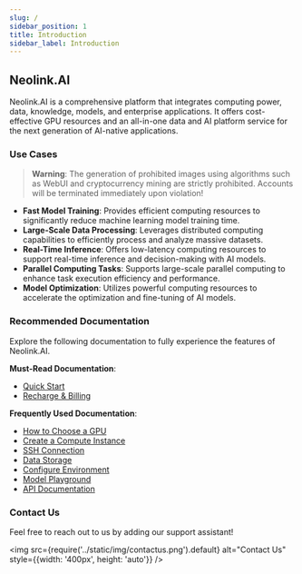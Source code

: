 ```yaml
---
slug: /
sidebar_position: 1
title: Introduction
sidebar_label: Introduction
---
```


## Neolink.AI

Neolink.AI is a comprehensive platform that integrates computing power, data, knowledge, models, and enterprise applications. It offers cost-effective GPU resources and an all-in-one data and AI platform service for the next generation of AI-native applications.

### Use Cases

> **Warning**: The generation of prohibited images using algorithms such as WebUI and cryptocurrency mining are strictly prohibited. Accounts will be terminated immediately upon violation!

- **Fast Model Training**: Provides efficient computing resources to significantly reduce machine learning model training time.
- **Large-Scale Data Processing**: Leverages distributed computing capabilities to efficiently process and analyze massive datasets.
- **Real-Time Inference**: Offers low-latency computing resources to support real-time inference and decision-making with AI models.
- **Parallel Computing Tasks**: Supports large-scale parallel computing to enhance task execution efficiency and performance.
- **Model Optimization**: Utilizes powerful computing resources to accelerate the optimization and fine-tuning of AI models.

### Recommended Documentation

Explore the following documentation to fully experience the features of Neolink.AI.

**Must-Read Documentation**:

- [Quick Start](/QuickStart/instance%20getstarted)
- [Recharge & Billing](/RechargeBilling)

**Frequently Used Documentation**:

- [How to Choose a GPU](/HowtoChooseGPU/gpuselection)
- [Create a Compute Instance](/ContainerInstance/create%20instance)
- [SSH Connection](/ContainerInstance/ssh)
- [Data Storage](/DataStorage/overview)
- [Configure Environment](/ConfigureEnvironment/overview)
- [Model Playground](/ModelPlayground/model%20introduction)
- [API Documentation](/APIDocs/model-api/overview)

### Contact Us

Feel free to reach out to us by adding our support assistant!

<img src={require('../static/img/contactus.png').default} alt="Contact Us" style={{width: '400px', height: 'auto'}} />

<!-- - [Quick Start](getstarted)
- [Academic Resource Acceleration](AcademicResource)
    - [Public Services](AcademicResource/publicservice)
- [How to Choose a GPU](HowtoChooseGPU)
    - [GPU Selection](HowtoChooseGPU/gpuselection)
    - [GPU Model Introduction](HowtoChooseGPU/gpuintronduction)
- [Computing Instances](ContainerInstance)
    - [Create a Computing Instance](ContainerInstance/create%20instance)
    - [SSH Connection](ContainerInstance/ssh)
    - [JupyterLab](ContainerInstance/jupterlab)
    - [Instance Status](ContainerInstance/instance%20status)
- [Data Storage](DataStorage)
    - [Overview](DataStorage/overview)
    - [Local Data Disk](DataStorage/localdata)
    - [File Storage](DataStorage/createstorage)
    - [Data Transmission](DataStorage/data%20transmission)
    - [Data Expansion](DataStorage/data%20expansion)
- [Recharge & Billing](RechargeBilling)
    - [Recharge & Billing](RechargeBilling/rechargebilling)
- [Configure Environment](ConfigureEnvironment)
    - [Overview](ConfigureEnvironment/overview)
    - [Dependency Installation](ConfigureEnvironment/dependent%20installaion)
    - [Images](ConfigureEnvironment/image)
- [Computing Power Cluster](ComputingPowerCluster)
    - [Overview](ComputingPowerCluster/overview)
- [Frequently Asked Questions](FrequentlyAskedProblems)
    - [Overview](FrequentlyAskedProblems/gpu)
- [Service Agreement](ServiceAgreement)
    - [Service Agreement](ServiceAgreement/serviceagreement)
    - [Privacy Policy](ServiceAgreement/privacypolicy)
- [Contact Us](contactus) -->
